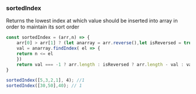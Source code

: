 ### sortedIndex

Returns the lowest index at which value should be inserted into array in order to maintain its sort order

```js
const sortedIndex = (arr,n) => {
    arr[0] > arr[1] ? (let anarray = arr.reverse(),let isReversed = true) : (let anarray = arr, let isReversed = false);  
	val = anarray.findIndex( el => {
	return n <= el
    })
	return val === -1 ? arr.length : isReversed ? arr.length - val : val
}
```

```js
sortedIndex([5,3,2,1], 4); //1
sortedIndex([30,50],40); // 1
```
